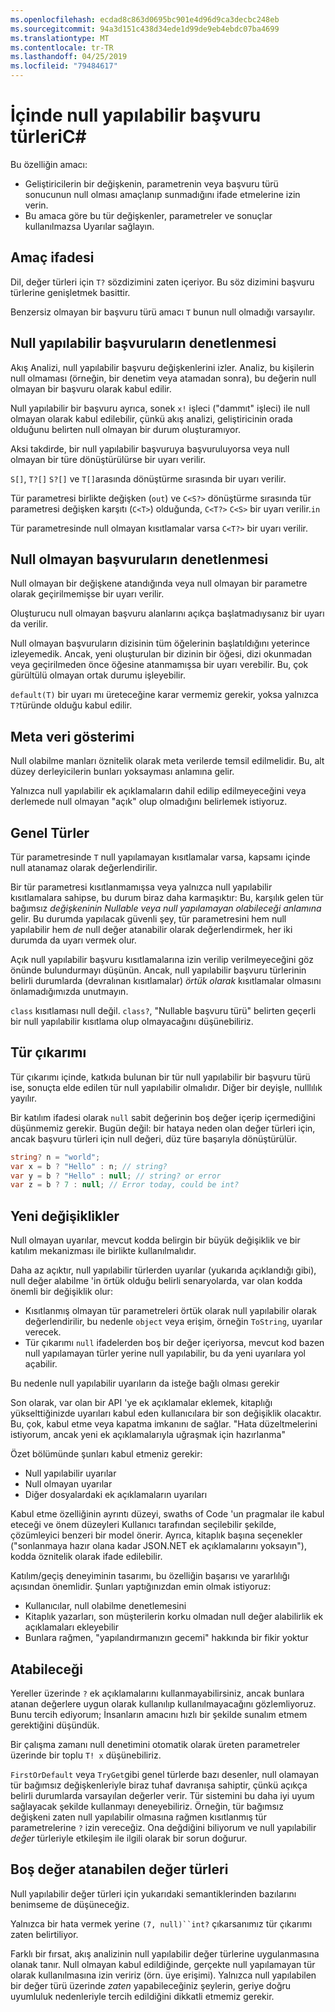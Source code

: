 ```yaml
---
ms.openlocfilehash: ecdad8c863d0695bc901e4d96d9ca3decbc248eb
ms.sourcegitcommit: 94a3d151c438d34ede1d99de9eb4ebdc07ba4699
ms.translationtype: MT
ms.contentlocale: tr-TR
ms.lasthandoff: 04/25/2019
ms.locfileid: "79484617"
---
```

# <a name="nullable-reference-types-in-c"></a>İçinde null yapılabilir başvuru türleriC# #

Bu özelliğin amacı:

* Geliştiricilerin bir değişkenin, parametrenin veya başvuru türü sonucunun null olması amaçlanıp sunmadığını ifade etmelerine izin verin.
* Bu amaca göre bu tür değişkenler, parametreler ve sonuçlar kullanılmazsa Uyarılar sağlayın.

## <a name="expression-of-intent"></a>Amaç ifadesi

Dil, değer türleri için `T?` sözdizimini zaten içeriyor. Bu söz dizimini başvuru türlerine genişletmek basittir.

Benzersiz olmayan bir başvuru türü amacı `T` bunun null olmadığı varsayılır.

## <a name="checking-of-nullable-references"></a>Null yapılabilir başvuruların denetlenmesi

Akış Analizi, null yapılabilir başvuru değişkenlerini izler. Analiz, bu kişilerin null olmaması (örneğin, bir denetim veya atamadan sonra), bu değerin null olmayan bir başvuru olarak kabul edilir.

Null yapılabilir bir başvuru ayrıca, sonek `x!` işleci ("dammıt" işleci) ile null olmayan olarak kabul edilebilir, çünkü akış analizi, geliştiricinin orada olduğunu belirten null olmayan bir durum oluşturamıyor.

Aksi takdirde, bir null yapılabilir başvuruya başvuruluyorsa veya null olmayan bir türe dönüştürülürse bir uyarı verilir.

`S[]`, `T?[]` `S?[]` ve `T[]`arasında dönüştürme sırasında bir uyarı verilir.

Tür parametresi birlikte değişken (`out`) ve `C<S?>` dönüştürme sırasında tür parametresi değişken karşıtı (`C<T>`) olduğunda, `C<T?>` `C<S>` bir uyarı verilir.`in`

Tür parametresinde null olmayan kısıtlamalar varsa `C<T?>` bir uyarı verilir. 

## <a name="checking-of-non-null-references"></a>Null olmayan başvuruların denetlenmesi

Null olmayan bir değişkene atandığında veya null olmayan bir parametre olarak geçirilmemişse bir uyarı verilir.

Oluşturucu null olmayan başvuru alanlarını açıkça başlatmadıysanız bir uyarı da verilir.

Null olmayan başvuruların dizisinin tüm öğelerinin başlatıldığını yeterince izleyemedik. Ancak, yeni oluşturulan bir dizinin bir öğesi, dizi okunmadan veya geçirilmeden önce öğesine atanmamışsa bir uyarı verebilir. Bu, çok gürültülü olmayan ortak durumu işleyebilir.

`default(T)` bir uyarı mı üreteceğine karar vermemiz gerekir, yoksa yalnızca `T?`türünde olduğu kabul edilir.

## <a name="metadata-representation"></a>Meta veri gösterimi

Null olabilme manları öznitelik olarak meta verilerde temsil edilmelidir. Bu, alt düzey derleyicilerin bunları yoksayması anlamına gelir.

Yalnızca null yapılabilir ek açıklamaların dahil edilip edilmeyeceğini veya derlemede null olmayan "açık" olup olmadığını belirlemek istiyoruz.

## <a name="generics"></a>Genel Türler

Tür parametresinde `T` null yapılamayan kısıtlamalar varsa, kapsamı içinde null atanamaz olarak değerlendirilir.

Bir tür parametresi kısıtlanmamışsa veya yalnızca null yapılabilir kısıtlamalara sahipse, bu durum biraz daha karmaşıktır: Bu, karşılık gelen tür bağımsız *değişkeninin Nullable veya null yapılamayan olabileceği anlamına* gelir. Bu durumda yapılacak güvenli şey, tür parametresini hem null yapılabilir hem *de* null değer atanabilir olarak değerlendirmek, her iki durumda da uyarı vermek olur. 

Açık null yapılabilir başvuru kısıtlamalarına izin verilip verilmeyeceğini göz önünde bulundurmayı düşünün. Ancak, null yapılabilir başvuru türlerinin belirli durumlarda (devralınan kısıtlamalar) *örtük olarak* kısıtlamalar olmasını önlamadığımızda unutmayın.

`class` kısıtlaması null değil. `class?`, "Nullable başvuru türü" belirten geçerli bir null yapılabilir kısıtlama olup olmayacağını düşünebiliriz.

## <a name="type-inference"></a>Tür çıkarımı

Tür çıkarımı içinde, katkıda bulunan bir tür null yapılabilir bir başvuru türü ise, sonuçta elde edilen tür null yapılabilir olmalıdır. Diğer bir deyişle, nulllılık yayılır.

Bir katılım ifadesi olarak `null` sabit değerinin boş değer içerip içermediğini düşünmemiz gerekir. Bugün değil: bir hataya neden olan değer türleri için, ancak başvuru türleri için null değeri, düz türe başarıyla dönüştürülür. 

```csharp
string? n = "world";
var x = b ? "Hello" : n; // string?
var y = b ? "Hello" : null; // string? or error
var z = b ? 7 : null; // Error today, could be int?
```

## <a name="breaking-changes"></a>Yeni değişiklikler

Null olmayan uyarılar, mevcut kodda belirgin bir büyük değişiklik ve bir katılım mekanizması ile birlikte kullanılmalıdır.

Daha az açıktır, null yapılabilir türlerden uyarılar (yukarıda açıklandığı gibi), null değer alabilme 'in örtük olduğu belirli senaryolarda, var olan kodda önemli bir değişiklik olur:

* Kısıtlanmış olmayan tür parametreleri örtük olarak null yapılabilir olarak değerlendirilir, bu nedenle `object` veya erişim, örneğin `ToString`, uyarılar verecek.
* Tür çıkarımı `null` ifadelerden boş bir değer içeriyorsa, mevcut kod bazen null yapılamayan türler yerine null yapılabilir, bu da yeni uyarılara yol açabilir.

Bu nedenle null yapılabilir uyarıların da isteğe bağlı olması gerekir

Son olarak, var olan bir API 'ye ek açıklamalar eklemek, kitaplığı yükselttiğinizde uyarıları kabul eden kullanıcılara bir son değişiklik olacaktır. Bu, çok, kabul etme veya kapatma imkanını de sağlar. "Hata düzeltmelerini istiyorum, ancak yeni ek açıklamalarıyla uğraşmak için hazırlanma"

Özet bölümünde şunları kabul etmeniz gerekir:
* Null yapılabilir uyarılar
* Null olmayan uyarılar
* Diğer dosyalardaki ek açıklamaların uyarıları

Kabul etme özelliğinin ayrıntı düzeyi, swaths of Code 'un pragmalar ile kabul eteceği ve önem düzeyleri Kullanıcı tarafından seçilebilir şekilde, çözümleyici benzeri bir model önerir. Ayrıca, kitaplık başına seçenekler ("sonlanmaya hazır olana kadar JSON.NET ek açıklamalarını yoksayın"), kodda öznitelik olarak ifade edilebilir.

Katılım/geçiş deneyiminin tasarımı, bu özelliğin başarısı ve yararlılığı açısından önemlidir. Şunları yaptığınızdan emin olmak istiyoruz:

* Kullanıcılar, null olabilme denetlemesini
* Kitaplık yazarları, son müşterilerin korku olmadan null değer alabilirlik ek açıklamaları ekleyebilir
* Bunlara rağmen, "yapılandırmanızın gecemi" hakkında bir fikir yoktur

## <a name="tweaks"></a>Atabileceği

Yereller üzerinde `?` ek açıklamalarını kullanmayabilirsiniz, ancak bunlara atanan değerlere uygun olarak kullanılıp kullanılmayacağını gözlemliyoruz. Bunu tercih ediyorum; İnsanların amacını hızlı bir şekilde sunalım etmem gerektiğini düşündük.

Bir çalışma zamanı null denetimini otomatik olarak üreten parametreler üzerinde bir toplu `T! x` düşünebiliriz.

`FirstOrDefault` veya `TryGet`gibi genel türlerde bazı desenler, null olamayan tür bağımsız değişkenleriyle biraz tuhaf davranışa sahiptir, çünkü açıkça belirli durumlarda varsayılan değerler verir. Tür sistemini bu daha iyi uyum sağlayacak şekilde kullanmayı deneyebiliriz. Örneğin, tür bağımsız değişkeni zaten null yapılabilir olmasına rağmen kısıtlanmış tür parametrelerine `?` izin vereceğiz. Ona değdiğini biliyorum ve null yapılabilir *değer* türleriyle etkileşim ile ilgili olarak bir sorun doğurur. 

## <a name="nullable-value-types"></a>Boş değer atanabilen değer türleri

Null yapılabilir değer türleri için yukarıdaki semantiklerinden bazılarını benimseme de düşüneceğiz.

Yalnızca bir hata vermek yerine `(7, null)``int?` çıkarsanımız tür çıkarımı zaten belirtiliyor.

Farklı bir fırsat, akış analizinin null yapılabilir değer türlerine uygulanmasına olanak tanır. Null olmayan kabul edildiğinde, gerçekte null yapılamayan tür olarak kullanılmasına izin veririz (örn. üye erişimi). Yalnızca null yapılabilen bir değer türü üzerinde *zaten* yapabileceğiniz şeylerin, geriye doğru uyumluluk nedenleriyle tercih edildiğini dikkatli etmemiz gerekir.
